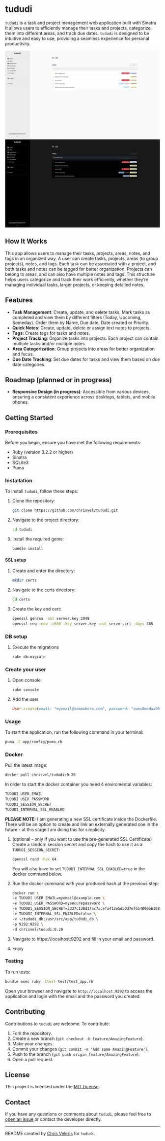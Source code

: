 # tududi

`tududi` is a task and project management web application built with Sinatra. It allows users to efficiently manage their tasks and projects, categorize them into different areas, and track due dates. `tududi` is designed to be intuitive and easy to use, providing a seamless experience for personal productivity.

![image](screenshots/all-light.png)
![image](screenshots/all-dark.png)

## How It Works

This app allows users to manage their tasks, projects, areas, notes, and tags in an organized way. A user can create tasks, projects, areas (to group projects), notes, and tags. Each task can be associated with a project, and both tasks and notes can be tagged for better organization. Projects can belong to areas, and can also have multiple notes and tags. This structure helps users categorize and track their work efficiently, whether they’re managing individual tasks, larger projects, or keeping detailed notes.

## Features

- **Task Management**: Create, update, and delete tasks. Mark tasks as completed and view them by different filters (Today, Upcoming, Someday). Order them by Name, Due date, Date created or Priority.
- **Quick Notes**: Create, update, delete or assign text notes to projects.
- **Tags**: Create tags for tasks and notes. 
- **Project Tracking**: Organize tasks into projects. Each project can contain multiple tasks and/or multiple notes.
- **Area Categorization**: Group projects into areas for better organization and focus.
- **Due Date Tracking**: Set due dates for tasks and view them based on due date categories.

## Roadmap (planned or in progress)
- **Responsive Design (in progress)**: Accessible from various devices, ensuring a consistent experience across desktops, tablets, and mobile phones.

## Getting Started

### Prerequisites

Before you begin, ensure you have met the following requirements:
- Ruby (version 3.2.2 or higher)
- Sinatra
- SQLite3
- Puma

### Installation

To install `tududi`, follow these steps:

1. Clone the repository:
   ```bash
   git clone https://github.com/chrisvel/tududi.git
   ```
2. Navigate to the project directory:
   ```bash
   cd tududi
   ```
3. Install the required gems:
   ```bash
   bundle install
   ```

#### SSL setup

1. Create and enter the directory:
   ```bash
   mkdir certs
   ```

2. Navigate to the certs directory:
   ```bash
   cd certs
   ```

2. Create the key and cert:
   ```bash
   openssl genrsa -out server.key 2048
   openssl req -new -x509 -key server.key -out server.crt -days 365
   ```

### DB setup
1. Execute the migrations

    ```bash 
    rake db:migrate 
    ```

### Create your user
1. Open console
   ```bash
   rake console
   ```

2. Add the user
   ```ruby
   User.create(email: "myemail@somewhere.com", password: "awes0meHax0Rp4ssword")
   ```

### Usage

To start the application, run the following command in your terminal:

```bash
puma -C app/config/puma.rb
```

### Docker 

Pull the latest image:

```bash
docker pull chrisvel/tududi:0.20
```

In order to start the docker container you need 4 enviromental variables:

```bash
TUDUDI_USER_EMAIL
TUDUDI_USER_PASSWORD
TUDUDI_SESSION_SECRET
TUDUDI_INTERNAL_SSL_ENABLED
```

**PLEASE NOTE:** I am generating a new SSL certificate inside the Dockerfile. There will be an option to create and link an externally generated one in the future - at this stage I am doing this for simplicity.

1. (optional - only If you want to use the pre-generated SSL Certificate) Create a random session secret and copy the hash to use it as a `TUDUDI_SESSION_SECRET`:
    ```bash
    openssl rand -hex 64
    ```
    You will also have to set `TUDUDI_INTERNAL_SSL_ENABLED=true` in the docker command below.

2. Run the docker command with your produced hash at the previous step:
    ```bash
    docker run \
    -e TUDUDI_USER_EMAIL=myemail@example.com \
    -e TUDUDI_USER_PASSWORD=mysecurepassword \
    -e TUDUDI_SESSION_SECRET=3337c138d17ac7acefa412e5db0d7ef6540905b198cc28c5bf0d11e48807a71bdfe48d82ed0a0a6eb667c937cbdd1db3e1e6073b3148bff37f73cc6398a39671 \
    -e TUDUDI_INTERNAL_SSL_ENABLED=false \
    -v ~/tududi_db:/usr/src/app/tududi_db \
    -p 9292:9292 \
    -d chrisvel/tududi:0.20
    ```

3. Navigate to https://localhost:9292 and fill in your email and password.
4. Enjoy

### Testing 

To run tests:

```bash
bundle exec ruby -Itest test/test_app.rb
```

Open your browser and navigate to `http://localhost:9292` to access the application and login with the email and the password you created.

## Contributing

Contributions to `tududi` are welcome. To contribute:

1. Fork the repository.
2. Create a new branch (`git checkout -b feature/AmazingFeature`).
3. Make your changes.
4. Commit your changes (`git commit -m 'Add some AmazingFeature'`).
5. Push to the branch (`git push origin feature/AmazingFeature`).
6. Open a pull request.

## License

This project is licensed under the [MIT License](LICENSE).

## Contact

If you have any questions or comments about `tududi`, please feel free to [open an issue](https://github.com/chrisvel/tududi/issues) or contact the developer directly.

---

README created by [Chris Veleris](https://github.com/chrisvel) for `tududi`.
